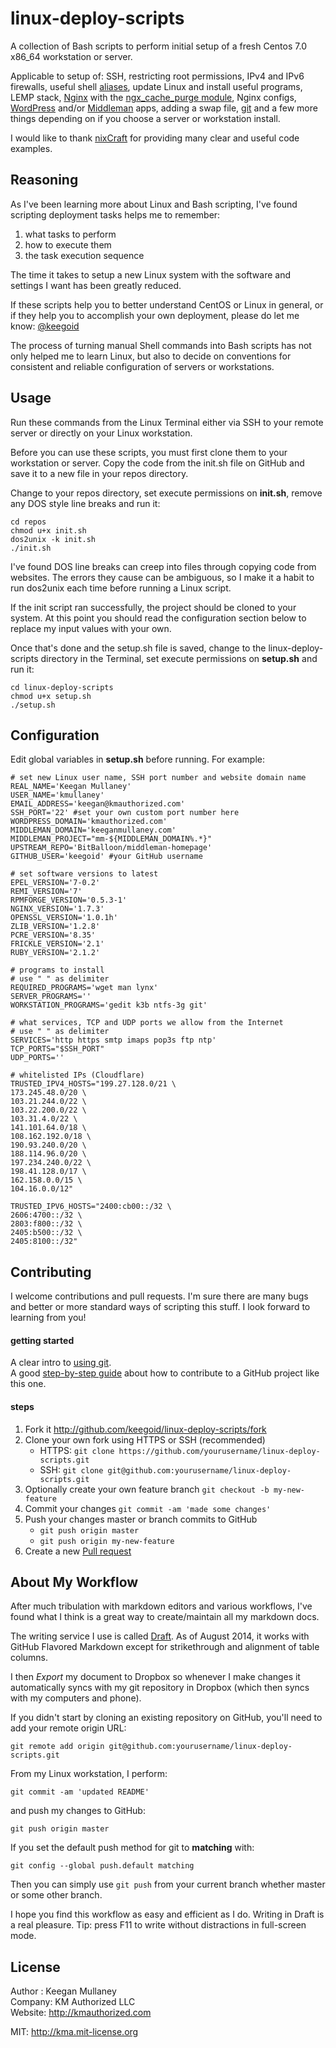 linux-deploy-scripts
====================

A collection of Bash scripts to perform initial setup of a fresh Centos 7.0 x86_64 workstation or server.

Applicable to setup of: SSH, restricting root permissions, IPv4 and IPv6 firewalls, useful shell [aliases][1], update Linux and install useful programs, LEMP stack, [Nginx][2] with the [ngx_cache_purge module][3], Nginx configs, [WordPress][4] and/or [Middleman][5] apps, adding a swap file, [git][6] and a few more things depending on if you choose a server or workstation install.

I would like to thank [nixCraft][7] for providing many clear and useful code examples.

## Reasoning

As I've been learning more about Linux and Bash scripting, I've found scripting deployment tasks helps me to remember:

1. what tasks to perform
1. how to execute them
1. the task execution sequence

The time it takes to setup a new Linux system with the software and settings I want has been greatly reduced.

If these scripts help you to better understand CentOS or Linux in general, or if they help you to accomplish your own deployment, please do let me know: [@keegoid][8]

The process of turning manual Shell commands into Bash scripts has not only helped me to learn Linux, but also to decide on conventions for consistent and reliable configuration of servers or workstations.

## Usage

Run these commands from the Linux Terminal either via SSH to your remote server or directly on your Linux workstation.

Before you can use these scripts, you must first clone them to your workstation or server. Copy the code from the init.sh file on GitHub and save it to a new file in your repos directory.

Change to your repos directory, set execute permissions on **init.sh**, remove any DOS style line breaks and run it:

```shell
cd repos
chmod u+x init.sh
dos2unix -k init.sh
./init.sh
```

I've found DOS line breaks can creep into files through copying code from websites. The errors they cause can be ambiguous, so I make it a habit to run dos2unix each time before running a Linux script.

If the init script ran successfully, the project should be cloned to your system. At this point you should read the configuration section below to replace my input values with your own.

Once that's done and the setup.sh file is saved, change to the linux-deploy-scripts directory in the Terminal, set execute permissions on **setup.sh** and run it:

```shell
cd linux-deploy-scripts
chmod u+x setup.sh
./setup.sh
```

## Configuration

Edit global variables in **setup.sh** before running. For example:

```shell 
# set new Linux user name, SSH port number and website domain name
REAL_NAME='Keegan Mullaney'
USER_NAME='kmullaney'
EMAIL_ADDRESS='keegan@kmauthorized.com'
SSH_PORT='22' #set your own custom port number here
WORDPRESS_DOMAIN='kmauthorized.com'
MIDDLEMAN_DOMAIN='keeganmullaney.com'
MIDDLEMAN_PROJECT="mm-${MIDDLEMAN_DOMAIN%.*}"
UPSTREAM_REPO='BitBalloon/middleman-homepage'
GITHUB_USER='keegoid' #your GitHub username

# set software versions to latest
EPEL_VERSION='7-0.2'
REMI_VERSION='7'
RPMFORGE_VERSION='0.5.3-1'
NGINX_VERSION='1.7.3'
OPENSSL_VERSION='1.0.1h'
ZLIB_VERSION='1.2.8'
PCRE_VERSION='8.35'
FRICKLE_VERSION='2.1'
RUBY_VERSION='2.1.2'

# programs to install
# use " " as delimiter
REQUIRED_PROGRAMS='wget man lynx'
SERVER_PROGRAMS=''
WORKSTATION_PROGRAMS='gedit k3b ntfs-3g git'

# what services, TCP and UDP ports we allow from the Internet
# use " " as delimiter
SERVICES='http https smtp imaps pop3s ftp ntp'
TCP_PORTS="$SSH_PORT"
UDP_PORTS=''

# whitelisted IPs (Cloudflare)
TRUSTED_IPV4_HOSTS="199.27.128.0/21 \
173.245.48.0/20 \
103.21.244.0/22 \
103.22.200.0/22 \
103.31.4.0/22 \
141.101.64.0/18 \
108.162.192.0/18 \
190.93.240.0/20 \
188.114.96.0/20 \
197.234.240.0/22 \
198.41.128.0/17 \
162.158.0.0/15 \
104.16.0.0/12"

TRUSTED_IPV6_HOSTS="2400:cb00::/32 \
2606:4700::/32 \
2803:f800::/32 \
2405:b500::/32 \
2405:8100::/32"
```

## Contributing

I welcome contributions and pull requests. I'm sure there are many bugs and better or more standard ways of scripting this stuff. I look forward to learning from you!

#### getting started

A clear intro to [using git][9].  
A good [step-by-step guide][10] about how to contribute to a GitHub project like this one.

#### steps

1. Fork it http://github.com/keegoid/linux-deploy-scripts/fork
1. Clone your own fork using HTTPS or SSH (recommended)
    - HTTPS: `git clone https://github.com/yourusername/linux-deploy-scripts.git`
    - SSH: `git clone git@github.com:yourusername/linux-deploy-scripts.git`
1. Optionally create your own feature branch `git checkout -b my-new-feature`
1. Commit your changes `git commit -am 'made some changes'`
1. Push your changes master or branch commits to GitHub
    - `git push origin master`
    - `git push origin my-new-feature`
1. Create a new [Pull request][11]

## About My Workflow

After much tribulation with markdown editors and various workflows, I've found what I think is a great way to create/maintain all my markdown docs. 

The writing service I use is called [Draft][12]. As of August 2014, it works with GitHub Flavored Markdown except for strikethrough and alignment of table columns.

I then *Export* my document to Dropbox so whenever I make changes it automatically syncs with my git repository in Dropbox (which then syncs with my computers and phone).

If you didn't start by cloning an existing repository on GitHub, you'll need to add your remote origin URL:

`git remote add origin git@github.com:yourusername/linux-deploy-scripts.git`

From my Linux workstation, I perform:

`git commit -am 'updated README'`

and push my changes to GitHub:

`git push origin master`

If you set the default push method for git to **matching** with:

`git config --global push.default matching`

Then you can simply use `git push` from your current branch whether master or some other branch.

I hope you find this workflow as easy and efficient as I do. Writing in Draft is a real pleasure. Tip: press F11 to write without distractions in full-screen mode.

## License

Author : Keegan Mullaney  
Company: KM Authorized LLC  
Website: http://kmauthorized.com

MIT: http://kma.mit-license.org


[1]: http://www.cyberciti.biz/tips/bash-aliases-mac-centos-linux-unix.html
[2]: http://nginx.org/
[3]: http://labs.frickle.com/nginx_ngx_cache_purge/
[4]: http://wordpress.org/
[5]: http://middlemanapp.com/
[6]: http://git-scm.com/
[7]: http://www.cyberciti.biz/faq
[8]: https://twitter.com/intent/tweet?screen_name=keegoid&text=Loving%20your%20CentOS%207.0%20Deploy%20Scripts%20for%20%40middlemanapp%20or%20%40WordPress%20with%20%40nginxorg%20at%20https%3A%2F%2Fgithub.com%2Fkeegoid%2Flinux-deploy-scripts
[9]: https://www.atlassian.com/git/tutorial/git-basics#!overview
[10]: https://help.github.com/articles/fork-a-repo
[11]: https://help.github.com/articles/using-pull-requests
[12]: https://draftin.com